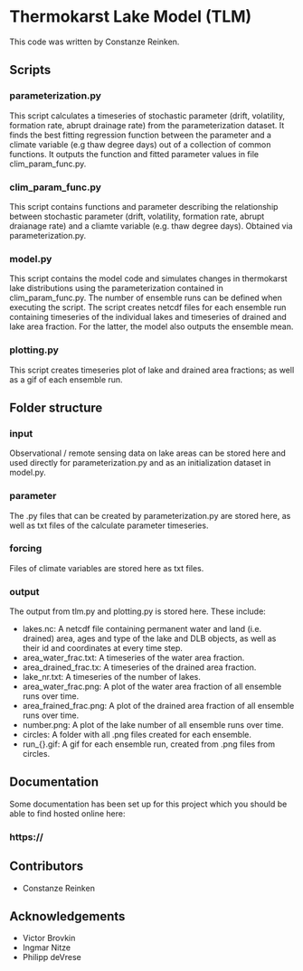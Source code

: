 # Thermokarst Lake Model (TLM)

This code was written by Constanze Reinken.

## Scripts


###  parameterization.py

This script calculates a timeseries of stochastic parameter (drift, volatility, formation rate, abrupt drainage rate) from the parameterization dataset. It finds the best fitting regression function between the parameter and a climate variable (e.g thaw degree days) out of a collection of common functions. It outputs the function and fitted parameter values in file clim_param_func.py.

### clim_param_func.py

This script contains functions and parameter describing the relationship between stochastic parameter (drift, volatility, formation rate, abrupt draianage rate) and a cliamte variable (e.g. thaw degree days). Obtained via parameterization.py.

### model.py

This script contains the model code and simulates changes in thermokarst lake distributions using the parameterization contained in clim_param_func.py. The number of ensemble runs can be defined when executing the script. The script creates netcdf files for each ensemble run containing timeseries of the individual lakes and timeseries of drained and lake area fraction. For the latter, the model also outputs the ensemble mean. 

### plotting.py

This script creates timeseries plot of lake and drained area fractions; as well as a gif of each ensemble run. 

## Folder structure

### input

Observational / remote sensing data on lake areas can be stored here and used directly for parameterization.py and as an initialization dataset in model.py. 

### parameter

The .py files that can be created by parameterization.py are stored here, as well as txt files of the calculate parameter timeseries. 

### forcing

Files of climate variables are stored here as txt files.

### output

The output from tlm.py and plotting.py is stored here. These include:
- lakes.nc: A netcdf file containing permanent water and land (i.e. drained) area, ages and type of the lake and DLB objects, as well as their id and coordinates at every time step.
- area_water_frac.txt: A timeseries of the water area fraction.
- area_drained_frac.tx: A timeseries of the drained area fraction.
- lake_nr.txt: A timeseries of the number of lakes.
- area_water_frac.png: A plot of the water area fraction of all ensemble runs over time.
- area_frained_frac.png: A plot of the drained area fraction of all ensemble runs over time.
- number.png: A plot of the lake number of all ensemble runs over time.
- circles: A folder with all .png files created for each ensemble.
- run_{}.gif: A gif for each ensemble run, created from .png files from circles.

## Documentation
Some documentation has been set up for this project which you should be able to find hosted online
here:
### https://



## Contributors
- Constanze Reinken

## Acknowledgements
- Victor Brovkin
- Ingmar Nitze
- Philipp deVrese
